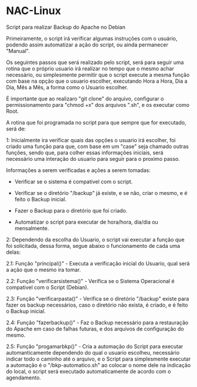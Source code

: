 # NAC-Linux
Script para realizar Backup do Apache no Debian

Primeiramente, o script irá verificar algumas instruções com o usuário, podendo assim automatizar a ação do script, ou ainda permanecer "Manual".

Os seguintes passos que será realizado pelo script, será para seguir uma rotina que o próprio usuario irá realizar no tempo que o mesmo achar necessário, ou simplesmente permitir que o script execute a mesma função com base na opção que o usuario escolher, executando Hora a Hora, Dia a Dia, Mês a Mês, a forma como o Usuario escolher.

É importante que ao realizaro "git clone" do arquivo, configurar o permissionamento para "chmod +x" dos arquivos ".sh", e os executar como Root.

A rotina que foi programada no script para que sempre que for executado, será de:

1: Inicialmente ira verificar quais das opções o usuario irá escolher, foi criado uma função para que, com base em um "case" seja chamado outras funções, sendo que, para colher essas informações iniciais, será necessário uma interação do usuario para seguir para o proximo passo.

Informações a serem verificadas e ações a serem tomadas:

- Verificar se o sistema é compativel com o script.

- Verificar se o diretório "/backup" já existe, e se não, criar o mesmo, e é feito o Backup inicial.

- Fazer o Backup para o diretório que foi criado.

- Automatizar o script para executar de hora/hora, dia/dia ou mensalmente.
 
2: Dependendo da escolha do Usuario, o script vai executar a função que foi solicitada, dessa forma, segue abaixo o funcionamento de cada uma delas:

2.1: Função "principal()" - Executa a verificação inicial do Usuario, qual será a ação que o mesmo ira tomar.

2.2: Função "verificarsistema()" - Verifica se o Sistema Operacional é compativel com o Script (Debian).

2.3: Função "verificarpasta()" - Verifica se o diretório "/backup" existe para fazer os backup necessários, caso o diretório não exista, é criado, e é feito o Backup inicial.

2.4: Função "fazerbackup()" - Faz o Backup necessário para a restauração do Apache em caso de falhas futuras, e dos arquivos de configuração do mesmo.

2.5: Função "progamarbkp()" - Cria a automação do Script para executar automanticamente dependendo do qual o usuario escolheu, necessário indicar todo o caminho até o arquivo, e o Script para simplesmente executar a automação é o "/bkp-automatico.sh" ao colocar o nome dele na indicação do local, o script será executado automaticamente de acordo com o agendamento.



